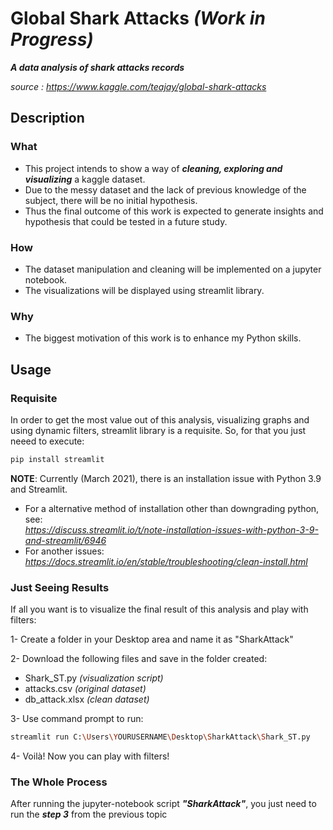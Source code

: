 # Global Shark Attacks _(Work in Progress)_

__*A data analysis of shark attacks records*__

*source : https://www.kaggle.com/teajay/global-shark-attacks*

## Description

### What
* This project intends to show a way of __*cleaning, exploring and visualizing*__ a kaggle dataset.
* Due to the messy dataset and the lack of previous knowledge of the subject, there will be no initial hypothesis. 
* Thus the final outcome of this work is expected to generate insights and hypothesis that could be tested in a future study.

### How
* The dataset manipulation and cleaning will be implemented on a jupyter notebook.
* The visualizations will be displayed using streamlit library.

### Why
* The biggest motivation of this work is to enhance my Python skills.

## Usage

### Requisite
In order to get the most value out of this analysis, visualizing graphs and using dynamic filters, streamlit library is a requisite.
So, for that you just neeed to execute:
```bash
pip install streamlit
```
__NOTE__: Currently (March 2021), there is an installation issue with Python 3.9 and Streamlit.  
* For a alternative method of installation other than downgrading python, see:  
_https://discuss.streamlit.io/t/note-installation-issues-with-python-3-9-and-streamlit/6946_  
* For another issues:  
_https://docs.streamlit.io/en/stable/troubleshooting/clean-install.html_

### Just Seeing Results
If all you want is to visualize the final result of this analysis and play with filters:

1- Create a folder in your Desktop area and name it as "SharkAttack"

2- Download the following files and save in the folder created:  
* Shark_ST.py _(visualization script)_  
* attacks.csv _(original dataset)_  
* db_attack.xlsx _(clean dataset)_  

3- Use command prompt to run:
```bash
streamlit run C:\Users\YOURUSERNAME\Desktop\SharkAttack\Shark_ST.py
```

4- Voilà! Now you can play with filters!

### The Whole Process
After running the jupyter-notebook script *__"SharkAttack"__*, you just need to run the *__step 3__* from the previous topic


